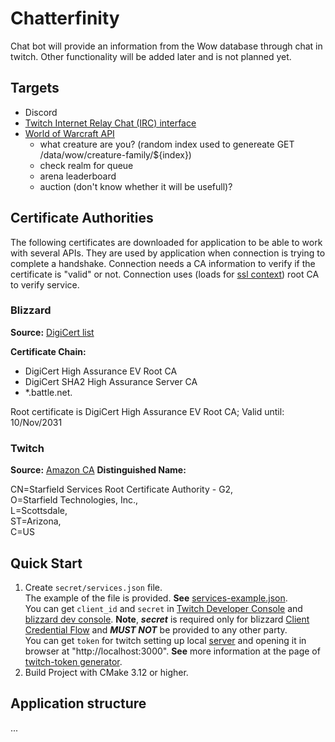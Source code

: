 # Chatterfinity

Chat bot will provide an information from the Wow database through chat in twitch.
Other functionality will be added later and is not planned yet.

## Targets

- Discord
- [Twitch Internet Relay Chat (IRC) interface](https://dev.twitch.tv/docs/irc)
- [World of Warcraft API](https://develop.battle.net/documentation/world-of-warcraft-classic/game-data-apis)
  - what creature are you? (random index used to genereate GET /data/wow/creature-family/${index})
  - check realm for queue
  - arena leaderboard
  - auction (don't know whether it will be usefull)?

## Certificate Authorities

The following certificates are downloaded for application to be able to work with several APIs.
They are used by application when connection is trying to complete a handshake.
Connection needs a CA information to verify if the certificate is "valid" or not.
Connection uses (loads for [ssl context](https://www.boost.org/doc/libs/1_72_0/doc/html/boost_asio/reference/ssl__context/load_verify_file.html)) root CA to verify service.

### Blizzard

**Source:** [DigiCert list](https://www.digicert.com/kb/digicert-root-certificates.htm#roots)

**Certificate Chain:**  

- DigiCert High Assurance EV Root CA
- DigiCert SHA2 High Assurance Server CA
- *.battle.net.  

Root certificate is DigiCert High Assurance EV Root CA;
Valid until: 10/Nov/2031

### Twitch

**Source:** [Amazon CA](https://www.amazontrust.com/repository/)
**Distinguished Name:**  

CN=Starfield Services Root Certificate Authority - G2,  
O=Starfield Technologies\, Inc.,  
L=Scottsdale,  
ST=Arizona,  
C=US  

## Quick Start

1. Create `secret/services.json` file.  
The example of the file is provided. **See** [services-example.json](secret/services.json).  
You can get `client_id` and `secret` in [Twitch Developer Console](https://dev.twitch.tv/) and [blizzard dev console](https://develop.battle.net/). **Note**, ***secret*** is required only for blizzard [Client Credential Flow](https://develop.battle.net/documentation/guides/using-oauth/client-credentials-flow) and ***MUST NOT*** be provided to any other party.  
You can get `token` for twitch setting up local [server](https://github.com/Roout/twitch-token) and opening it in browser at "http://localhost:3000". **See** more information at the page of [twitch-token generator](https://github.com/Roout/twitch-token).
2. Build Project with CMake 3.12 or higher.

## Application structure

...
